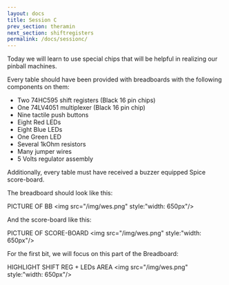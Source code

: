 ```yaml
---
layout: docs
title: Session C
prev_section: theramin
next_section: shiftregisters
permalink: /docs/sessionc/
---
```


Today we will learn to use special chips that will be helpful in realizing our pinball machines.

Every table should have been provided with breadboards with the following components on them:

- Two 74HC595 shift registers (Black 16 pin chips)
- One 74LV4051 multiplexer    (Black 16 pin chip)
- Nine tactile push buttons
- Eight Red LEDs
- Eight Blue LEDs
- One Green LED
- Several 1kOhm resistors
- Many jumper wires
- 5 Volts regulator assembly

Additionally, every table must have received a buzzer equipped Spice score-board.

The breadboard should look like this:

PICTURE OF BB
<img src="/img/wes.png" style:"width: 650px"/>


And the score-board like this:

PICTURE OF SCORE-BOARD
<img src="/img/wes.png" style:"width: 650px"/>

For the first bit, we will focus on this part of the Breadboard:

HIGHLIGHT SHIFT REG + LEDs AREA
<img src="/img/wes.png" style:"width: 650px"/>


